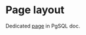 # Page layout

Dedicated [page](https://www.postgresql.org/docs/current/storage-page-layout.html) in PgSQL doc.
